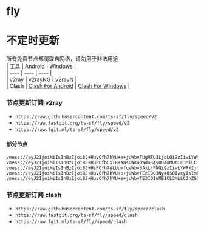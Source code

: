 # fly
# 不定时更新
所有免费节点都爬取自网络，请勿用于非法用途  
|  工具  | Android  | Windows  |  
|  ----  | ----   | ----  |  
| v2ray  | [v2rayNG](https://github.com/2dust/v2rayNG/releases) | [v2rayN](https://github.com/2dust/v2rayN/releases) |  
| Clash  | [Clash For Android](https://github.com/Kr328/ClashForAndroid/releases) | [Clash For Windows](https://github.com/Fndroid/clash_for_windows_pkg/releases) | 
  
### 节点更新订阅  v2ray
- `https://raw.githubusercontent.com/ts-sf/fly/speed/v2`  
- `https://raw.fastgit.org/ts-sf/fly/speed/v2`  
- `https://raw.fgit.ml/ts-sf/fly/speed/v2`  
#### 部分节点  
``` 
vmess://eyJ2IjoiMiIsInBzIjoi8J+HuvCfh7hVU+e+juWbvTUgMTU3LjdLQi9zIiwiYWRkIjoid3hsbC5lNW91dGxsb2subWUiLCJwb3J0IjoiODAiLCJpZCI6ImYzMWMwYjM0LTk3N2ItNGMyYi1hY2ZhLWJlY2ZkZmMxZjI2NyIsImFpZCI6IjAiLCJzY3kiOiJhdXRvIiwibmV0Ijoid3MiLCJ0eXBlIjoiIiwiaG9zdCI6Ind4bGwuZTVvdXRsbG9rLm1lIiwicGF0aCI6Ii8iLCJ0bHMiOiIiLCJzbmkiOiIiLCJ0ZXN0X25hbWUiOiJVU+e+juWbvTUifQ==
vmess://eyJ2IjoiMiIsInBzIjoi8J+HuPCfh6xTR+aWsOWKoOWdoSAyODAuMUtCL3MiLCJhZGQiOiIxOTQuMjMzLjk1LjE4MCIsInBvcnQiOiI4MCIsImlkIjoiMDM0ZjdlODgtNTYxYS00ZmI5LWI5MTctNGFiMzM0M2I2NzU1IiwiYWlkIjoiMCIsInNjeSI6ImF1dG8iLCJuZXQiOiJ3cyIsInR5cGUiOiJub25lIiwiaG9zdCI6IjE5NC4yMzMuOTUuMTgwIiwicGF0aCI6Ii92bWVzcy8iLCJ0bHMiOiIiLCJzbmkiOiIiLCJ0ZXN0X25hbWUiOiJTR+aWsOWKoOWdoSJ9
vmess://eyJ2IjoiMiIsInBzIjoi8J+HsPCfh7dLUumfqeWbvSAxLjFNQi9zIiwiYWRkIjoia3Jhd3ljYWEuNzY4OTgxMDIueHl6IiwicG9ydCI6IjIwOTUiLCJpZCI6IjdlZDdlNzcwLTE0MGQtMzdkMC04YmJkLTExY2FmYjgxODZlMiIsImFpZCI6IjAiLCJzY3kiOiJhdXRvIiwibmV0Ijoid3MiLCJ0eXBlIjoibm9uZSIsImhvc3QiOiJrcmF3eWNhLjc2ODk4MTAyLnh5eiIsInBhdGgiOiIvZnVuc2RmcmgiLCJ0bHMiOiIiLCJzbmkiOiIiLCJ0ZXN0X25hbWUiOiJLUumfqeWbvSJ9
vmess://eyJ2IjoiMiIsInBzIjoi8J+HuvCfh7hVU+e+juWbvTEzIDQ3Ny40S0IvcyIsImFkZCI6IjEwNC4zMS4xNi40NiIsInBvcnQiOiIyMDgyIiwiaWQiOiI1OGZlMTU0Mi01MjkwLTQwYWQtODE1YS03NzcwN2E4MWFmZTUiLCJhaWQiOiIwIiwic2N5IjoiYXV0byIsIm5ldCI6IndzIiwidHlwZSI6Im5vbmUiLCJob3N0IjoiY2E1LnRlaG1lMTAwLmZ1biIsInBhdGgiOiIvSU9lYmhMTWhsMUNUYkZIYkw5NW15ZlJYMiIsInRscyI6IiIsInNuaSI6IiIsInRlc3RfbmFtZSI6IlVT576O5Zu9MTMifQ==
vmess://eyJ2IjoiMiIsInBzIjoi8J+HuvCfh7hVU+e+juWbvTE3IDIuME1CL3MiLCJhZGQiOiJzdG9jay5ob3N0bW9uaXQuY29tIiwicG9ydCI6IjQ0MyIsImlkIjoiY2Q3ZjZhODktZTg2YS00N2FlLTg3ZDMtMDI3N2QyMDUyODZmIiwiYWlkIjoiMCIsInNjeSI6ImF1dG8iLCJuZXQiOiJ3cyIsInR5cGUiOiJub25lIiwiaG9zdCI6InVzMi5pY3UycmlwLmV1Lm9yZyIsInBhdGgiOiIvbmlzaGlrYXRhIiwidGxzIjoidGxzIiwic25pIjoiIiwidGVzdF9uYW1lIjoiVVPnvo7lm70xNyJ9
```
### 节点更新订阅  clash
- `https://raw.githubusercontent.com/ts-sf/fly/speed/clash`  
- `https://raw.fastgit.org/ts-sf/fly/speed/clash`  
- `https://raw.fgit.ml/ts-sf/fly/speed/clash`  


